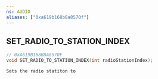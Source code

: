 ```yaml
---
ns: AUDIO
aliases: ["0xa619b168b8a8570f"]
---
```

## SET_RADIO_TO_STATION_INDEX

```c
// 0xA619B168B8A8570F
void SET_RADIO_TO_STATION_INDEX(int radioStationIndex);
```

```
Sets the radio statiton to
```
